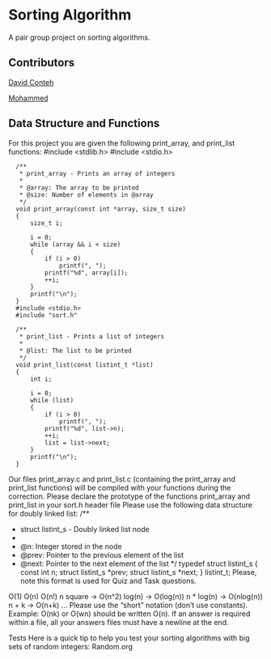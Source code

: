 # Sorting Algorithm
A pair group project on sorting algorithms.

## Contributors
[David Conteh](https://github.com/davidddeveloper)

[Mohammed](https://github.com/mdouaour)


## Data Structure and Functions
For this project you are given the following print_array, and print_list functions:
#include <stdlib.h>
#include <stdio.h>

      /**
       * print_array - Prints an array of integers
       *
       * @array: The array to be printed
       * @size: Number of elements in @array
       */
      void print_array(const int *array, size_t size)
      {
          size_t i;
      
          i = 0;
          while (array && i < size)
          {
              if (i > 0)
                  printf(", ");
              printf("%d", array[i]);
              ++i;
          }
          printf("\n");
      }
      #include <stdio.h>
      #include "sort.h"

      /**
       * print_list - Prints a list of integers
       *
       * @list: The list to be printed
       */
      void print_list(const listint_t *list)
      {
          int i;
      
          i = 0;
          while (list)
          {
              if (i > 0)
                  printf(", ");
              printf("%d", list->n);
              ++i;
              list = list->next;
          }
          printf("\n");
      }
Our files print_array.c and print_list.c (containing the print_array and print_list functions) will be compiled with your functions during the correction.
Please declare the prototype of the functions print_array and print_list in your sort.h header file
Please use the following data structure for doubly linked list:
/**
 * struct listint_s - Doubly linked list node
 *
 * @n: Integer stored in the node
 * @prev: Pointer to the previous element of the list
 * @next: Pointer to the next element of the list
 */
typedef struct listint_s
{
    const int n;
    struct listint_s *prev;
    struct listint_s *next;
} listint_t;
Please, note this format is used for Quiz and Task questions.

O(1)
O(n)
O(n!)
n square -> O(n^2)
log(n) -> O(log(n))
n * log(n) -> O(nlog(n))
n + k -> O(n+k)
…
Please use the “short” notation (don’t use constants). Example: O(nk) or O(wn) should be written O(n). If an answer is required within a file, all your answers files must have a newline at the end.

Tests
Here is a quick tip to help you test your sorting algorithms with big sets of random integers: Random.org
